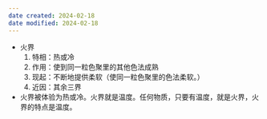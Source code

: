 ```yaml
---
date created: 2024-02-18
date modified: 2024-02-18
---
```

- 火界
    1. 特相：热或冷
    2. 作用：使到同一粒色聚里的其他色法成熟
    3. 现起：不断地提供柔软（使同一粒色聚里的色法柔软。）
    4. 近因：其余三界
- 火界被体验为热或冷。火界就是温度。任何物质，只要有温度，就是火界，火界的特点是温度。
